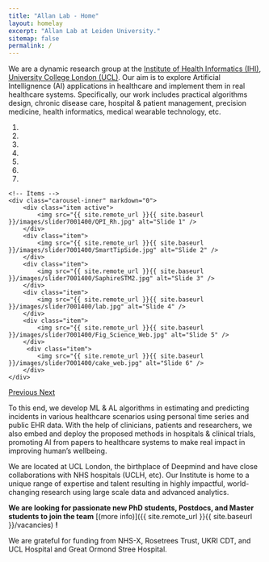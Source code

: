 ```yaml
---
title: "Allan Lab - Home"
layout: homelay
excerpt: "Allan Lab at Leiden University."
sitemap: false
permalink: /
---
```


We are a dynamic research group at the [Institute of Health Informatics (IHI)](https://www.ucl.ac.uk/health-informatics/ucl-institute-health-informatics), [University College London (UCL)](https://www.ucl.ac.uk/). Our aim is to explore Artificial Intellignence (AI) applications in healthcare and implement them in real healthcare systems. Specifically, our work includes practical algorithms design, chronic disease care, hospital & patient management, precision medicine, health informatics, medical wearable technology, etc. 


<div markdown="0" id="carousel" class="carousel slide" data-ride="carousel" data-interval="4000" data-pause="hover" >
    <!-- Menu -->
    <ol class="carousel-indicators">
        <li data-target="#carousel" data-slide-to="0" class="active"></li>
        <li data-target="#carousel" data-slide-to="1"></li>
        <li data-target="#carousel" data-slide-to="2"></li>
        <li data-target="#carousel" data-slide-to="3"></li>
        <li data-target="#carousel" data-slide-to="4"></li>
        <li data-target="#carousel" data-slide-to="5"></li>
        <li data-target="#carousel" data-slide-to="6"></li>
    </ol>

    <!-- Items -->
    <div class="carousel-inner" markdown="0">
        <div class="item active">
            <img src="{{ site.remote_url }}{{ site.baseurl }}/images/slider7001400/QPI_Rh.jpg" alt="Slide 1" />
        </div>
        <div class="item">
            <img src="{{ site.remote_url }}{{ site.baseurl }}/images/slider7001400/SmartTipSide.jpg" alt="Slide 2" />
        </div>
        <div class="item">
            <img src="{{ site.remote_url }}{{ site.baseurl }}/images/slider7001400/SaphireSTM2.jpg" alt="Slide 3" />
        </div>
        <div class="item">
            <img src="{{ site.remote_url }}{{ site.baseurl }}/images/slider7001400/lab.jpg" alt="Slide 4" />
        </div>
        <div class="item">
            <img src="{{ site.remote_url }}{{ site.baseurl }}/images/slider7001400/Fig_Science_Web.jpg" alt="Slide 5" />
        </div>       
         <div class="item">
            <img src="{{ site.remote_url }}{{ site.baseurl }}/images/slider7001400/cake_web.jpg" alt="Slide 6" />
        </div>
    </div>
  <a class="left carousel-control" href="#carousel" role="button" data-slide="prev">
    <span class="glyphicon glyphicon-chevron-left" aria-hidden="true"></span>
    <span class="sr-only">Previous</span>
  </a>
  <a class="right carousel-control" href="#carousel" role="button" data-slide="next">
    <span class="glyphicon glyphicon-chevron-right" aria-hidden="true"></span>
    <span class="sr-only">Next</span>
  </a>
</div>


To this end, we develop ML & AL algorithms in estimating and predicting incidents in various healthcare scenarios using personal time series and public EHR data. With the help of clinicians, patients and researchers, we also embed and deploy the proposed methods in hospitals & clinical trials, promoting AI from papers to healthcare systems to make real impact in improving human’s wellbeing. 

We are located at UCL London, the birthplace of Deepmind and have close collaborations with NHS hospitals (UCLH, etc). Our Institute is home to a unique range of expertise and talent resulting in highly impactful, world-changing research using large scale data and advanced analytics. 

 **We are  looking for passionate new PhD students, Postdocs, and Master students to join the team** [(more info)]({{ site.remote_url }}{{ site.baseurl }}/vacancies) **!**

We are grateful for funding from NHS-X, Rosetrees Trust, UKRI CDT, and UCL Hospital and Great Ormond Stree Hospital. 

<!--
<figure class="fourth">
  <img src="{{ site.remote_url }}{{ site.baseurl }}/images/logopic/Logo_Leiden.jpg" style="width: 210px">
  <img src="{{ site.remote_url }}{{ site.baseurl }}/images/logopic/Logo_Nanofront.jpg" style="width: 110px">
  <img src="{{ site.remote_url }}{{ site.baseurl }}/images/logopic/Logo_NWO.jpg" style="width: 120px">
  <img src="{{ site.remote_url }}{{ site.baseurl }}/images/logopic/Logo_ERC.jpg" style="width: 110px">
</figure>
-->
